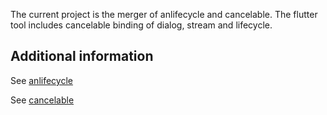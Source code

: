 The current project is the merger of anlifecycle and cancelable. The flutter tool includes
cancelable binding of dialog, stream and lifecycle.

## Additional information

See [anlifecycle](https://pub.dev/packages/anlifecycle)

See [cancelable](https://pub.dev/packages/cancellable)